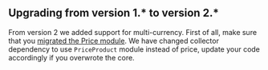 

## Upgrading from version 1.* to version 2.*

From version 2 we added support for multi-currency. First of all, make sure that you [migrated the Price module](/docs/pbc/all/price-management/{{site.version}}/base-shop/install-and-upgrade/upgrade-modules/upgrade-the-price-module.html). We have changed collector dependency to use `PriceProduct` module instead of price,  update your code accordingly if you overwrote the core.
